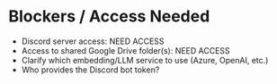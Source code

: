 # Blockers / Access Needed

- Discord server access: NEED ACCESS
- Access to shared Google Drive folder(s): NEED ACCESS
- Clarify which embedding/LLM service to use (Azure, OpenAI, etc.)
- Who provides the Discord bot token?
